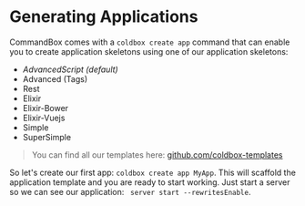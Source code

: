 # Generating Applications

CommandBox comes with a `coldbox create app` command that can enable you to create application skeletons using one of our application skeletons:

* *AdvancedScript (default)*
* Advanced (Tags)
* Rest
* Elixir
* Elixir-Bower
* Elixir-Vuejs
* Simple
* SuperSimple

> You can find all our templates here: [github.com/coldbox-templates](https://github.com/coldbox-templates)

So let's create our first app: `coldbox create app MyApp`. This will scaffold the application template and you are ready to start working. Just start a server so we can see our application: ` server start --rewritesEnable`.